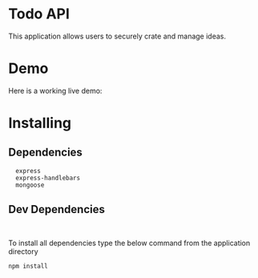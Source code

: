 # Todo API

This application allows users to securely crate and manage ideas.

# Demo

Here is a working live demo:


# Installing
## Dependencies
```
  express
  express-handlebars
  mongoose

```

## Dev Dependencies
```


```
To install all dependencies type the below command from the application directory

```
npm install

```
